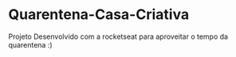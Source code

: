 # Quarentena-Casa-Criativa
Projeto Desenvolvido com a rocketseat para aproveitar o tempo da quarentena :)
